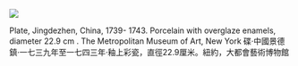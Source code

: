 ![](https://cdn-mineru.openxlab.org.cn/result/2025-07-27/26ec8c02-599c-4b79-9876-e092d6287e02/0135e38ba2b52933cfe06032bd440b643e0ea5f7622891c690c30c256dec39f8.jpg)  

Plate, Jingdezhen, China, 1739- 1743. Porcelain with overglaze enamels, diameter  $22.9 \mathrm{~cm}$ . The Metropolitan Museum of Art, New York  碟·中國景德鎮·一七三九年至一七四三年·釉上彩瓷，直徑22.9厘米。紐約，大都會藝術博物館  